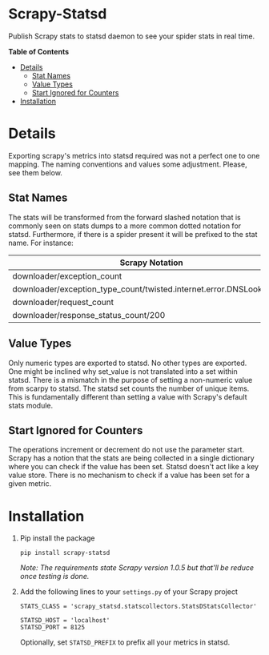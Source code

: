 # Scrapy-Statsd
Publish Scrapy stats to statsd daemon to see your spider stats in real time.

**Table of Contents**

- [Details](#details)
	- [Stat Names](#stat-names)
	- [Value Types](#value-types)
	- [Start Ignored for Counters](#start-ignored-for-counters)
- [Installation](#installation)

# Details
Exporting scrapy's metrics into statsd required was not a perfect one to one mapping. The naming conventions and values some adjustment. Please, see them below. 
## Stat Names
The stats will be transformed from the forward slashed notation that is commonly seen on  stats dumps to a more common dotted notation for statsd. Furthermore, if there is a spider present it will be prefixed to the stat name. For instance:

| Scrapy Notation | StatsD Notation  |
|---|---|
|downloader/exception_count |downloader.exception_count   |
|downloader/exception_type_count/twisted.internet.error.DNSLookupError|downloader.exception_type_count.twisted.internet.error.DNSLookupError   |
|downloader/request_count|downloader.request_count   |
|downloader/response_status_count/200   |downloader.response_status_count.200   |

## Value Types
Only numeric types are exported to statsd. No other types are exported. One might be inclined why set_value is not translated into a set within statsd. There is a mismatch in the purpose of setting a non-numeric value from scarpy to statsd. The statsd set counts the number of unique items. This is fundamentally different than setting a value with Scrapy's default stats module.

## Start Ignored for Counters
The operations increment or decrement do not use the parameter start. Scrapy has a notion that the stats are being collected in a single dictionary where you can check if the value has been set. Statsd doesn't act like a key value store. There is no mechanism to check if a value has been set for a given metric.
 
# Installation
1. Pip install the package 

    ```
    pip install scrapy-statsd
   ```
   _Note: The requirements state Scrapy version 1.0.5 but that'll be reduce once testing is done._

1. Add the following lines to your `settings.py` of your Scrapy project 

    ```
    STATS_CLASS = 'scrapy_statsd.statscollectors.StatsDStatsCollector'
 
    STATSD_HOST = 'localhost'
    STATSD_PORT = 8125
   ```

   Optionally, set ``STATSD_PREFIX`` to prefix all your metrics in statsd.
